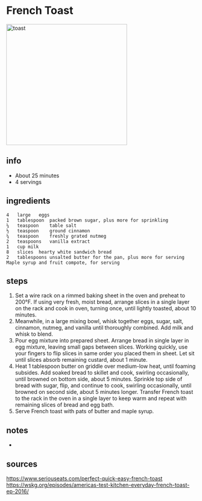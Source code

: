 # French Toast  
<img src="https://wskg.org/wp-content/uploads/2019/12/2016A-Everyday-French-Toast-3.jpg" alt="toast" width="320"/>

## info  
* About 25 minutes  
* 4 servings  

## ingredients  
```
4	large	eggs
1	tablespoon	packed brown sugar, plus more for sprinkling
¼	teaspoon	table salt
½	teaspoon	ground cinnamon
¼	teaspoon	freshly grated nutmeg
2	teaspoons	vanilla extract
1	cup	milk
8	slices	hearty white sandwich bread
2	tablespoons	unsalted butter for the pan, plus more for serving
Maple syrup and fruit compote, for serving
```

## steps  
1. Set a wire rack on a rimmed baking sheet in the oven and preheat to 200°F. If using very fresh, moist bread, arrange slices in a single layer on the rack and cook in oven, turning once, until lightly toasted, about 10 minutes.
2. Meanwhile, in a large mixing bowl, whisk together eggs, sugar, salt, cinnamon, nutmeg, and vanilla until thoroughly combined. Add milk and whisk to blend.
3. Pour egg mixture into prepared sheet. Arrange bread in single layer in egg mixture, leaving small gaps between slices. Working quickly, use your fingers to flip slices in same order you placed them in sheet. Let sit until slices absorb remaining custard, about 1 minute.
4. Heat 1 tablespoon butter on griddle over medium-low heat, until foaming subsides. Add soaked bread to skillet and cook, swirling occasionally, until browned on bottom side, about 5 minutes. Sprinkle top side of bread with sugar, flip, and continue to cook, swirling occasionally, until browned on second side, about 5 minutes longer. Transfer French toast to the rack in the oven in a single layer to keep warm and repeat with remaining slices of bread and egg bath.
5. Serve French toast with pats of butter and maple syrup. 

## notes  
* 

## sources   
https://www.seriouseats.com/perfect-quick-easy-french-toast  
https://wskg.org/episodes/americas-test-kitchen-everyday-french-toast-ep-2016/  
